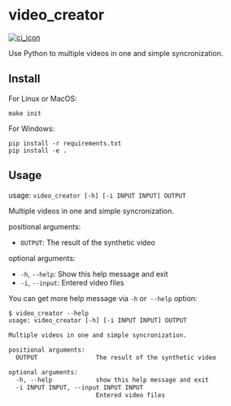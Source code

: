 # video_creator

[![ci_icon]][ci_link]

Use Python to multiple videos in one and simple syncronization.

## Install

For Linux or MacOS:

```shell
make init
```

For Windows:

```shell
pip install -r requirements.txt
pip install -e .
```

## Usage

usage: `video_creator [-h] [-i INPUT INPUT] OUTPUT`

Multiple videos in one and simple syncronization.

positional arguments:

- `OUTPUT`: The result of the synthetic video

optional arguments:

  - `-h`, `--help`: Show this help message and exit
  - `-i`, `--input`: Entered video files

You can get more help message via `-h` or` --help` option:

```txt
$ video_creator --help
usage: video_creator [-h] [-i INPUT INPUT] OUTPUT

Multiple videos in one and simple syncronization.

positional arguments:
  OUTPUT                The result of the synthetic video

optional arguments:
  -h, --help            show this help message and exit
  -i INPUT INPUT, --input INPUT INPUT
                        Entered video files
```


<!-- badge -->

[ci_icon]: https://github.com/SDM-2021-16-SpongeBob/video_creator/actions/workflows/build.yml/badge.svg
[ci_link]: https://github.com/SDM-2021-16-SpongeBob/video_creator/actions/workflows/build.yml
